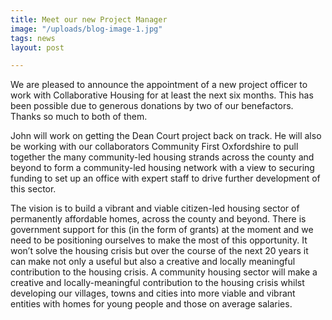 ```yaml
---
title: Meet our new Project Manager
image: "/uploads/blog-image-1.jpg"
tags: news
layout: post

---
```

We are pleased to announce the appointment of a new project officer to work with Collaborative Housing for at least the next six months. This has been possible due to generous donations by two of our benefactors. Thanks so much to both of them.

John will work on getting the Dean Court project back on track. He will also be working with our collaborators Community First Oxfordshire to pull together the many community-led housing strands across the county and beyond to form a community-led housing network with a view to securing funding to set up an office with expert staff to drive further development of this sector.

The vision is to build a vibrant and viable citizen-led housing sector of permanently affordable homes, across the county and beyond. There is government support for this (in the form of grants) at the moment and we need to be positioning ourselves to make the most of this opportunity. It won’t solve the housing crisis but over the course of the next 20 years it can make not only a useful but also a creative and locally meaningful contribution to the housing crisis. A community housing sector will make a creative and locally-meaningful contribution to the housing crisis whilst developing our villages, towns and cities into more viable and vibrant entities with homes for young people and those on average salaries.